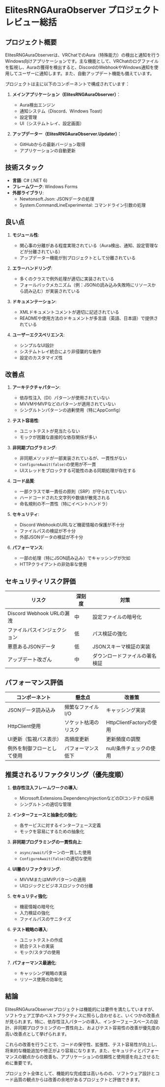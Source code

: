 # ElitesRNGAuraObserver プロジェクトレビュー総括

## プロジェクト概要

ElitesRNGAuraObserverは、VRChatでのAura（特殊能力）の検出と通知を行うWindows向けアプリケーションです。主な機能として、VRChatのログファイルを監視し、Auraの獲得を検出すると、DiscordのWebhookやWindows通知を使用してユーザーに通知します。また、自動アップデート機能も備えています。

プロジェクトは主に以下のコンポーネントで構成されています：

1. **メインアプリケーション（ElitesRNGAuraObserver）**：
   - Aura検出エンジン
   - 通知システム（Discord、Windows Toast）
   - 設定管理
   - UI（システムトレイ、設定画面）

2. **アップデーター（ElitesRNGAuraObserver.Updater）**：
   - GitHubからの最新バージョン取得
   - アプリケーションの自動更新

## 技術スタック

- **言語**: C# (.NET 6)
- **フレームワーク**: Windows Forms
- **外部ライブラリ**:
  - Newtonsoft.Json: JSONデータの処理
  - System.CommandLineExperimental: コマンドライン引数の処理

## 良い点

1. **モジュール性**:
   - 関心事の分離がある程度実現されている（Aura検出、通知、設定管理などが分離されている）
   - アップデーター機能が別プロジェクトとして分離されている

2. **エラーハンドリング**:
   - 多くのクラスで例外処理が適切に実装されている
   - フォールバックメカニズム（例：JSONの読み込み失敗時にリソースから読み込む）が実装されている

3. **ドキュメンテーション**:
   - XMLドキュメントコメントが適切に記述されている
   - READMEや使用方法のドキュメントが多言語（英語、日本語）で提供されている

4. **ユーザーエクスペリエンス**:
   - シンプルなUI設計
   - システムトレイ統合により非侵襲的な動作
   - 設定のカスタマイズ性

## 改善点

1. **アーキテクチャパターン**:
   - 依存性注入（DI）パターンが使用されていない
   - MVVMやMVPなどのパターンが適用されていない
   - シングルトンパターンの過剰使用（特にAppConfig）

2. **テスト容易性**:
   - ユニットテストが見当たらない
   - モックが困難な直接的な依存関係が多い

3. **非同期プログラミング**:
   - 非同期メソッドが一部実装されているが、一貫性がない
   - `ConfigureAwait(false)`の使用が不一貫
   - UIスレッドをブロックする可能性のある同期処理が存在する

4. **コード品質**:
   - 一部クラスで単一責任の原則（SRP）が守られていない
   - ハードコードされた文字列や数値が散見される
   - 命名規則の不一貫性（特にイベントハンドラ）

5. **セキュリティ**:
   - Discord WebhookのURLなど機密情報の保護が不十分
   - ファイルパスの検証が不十分
   - 外部JSONデータの検証が不十分

6. **パフォーマンス**:
   - 一部の処理（特にJSON読み込み）でキャッシングが欠如
   - HTTPクライアントの非効率な使用

## セキュリティリスク評価

| リスク | 深刻度 | 対策 |
|-------|------|------|
| Discord Webhook URLの漏洩 | 中 | 設定ファイルの暗号化 |
| ファイルパスインジェクション | 低 | パス検証の強化 |
| 悪意あるJSONデータ | 低 | JSONスキーマ検証の実装 |
| アップデート改ざん | 中 | ダウンロードファイルの署名検証 |

## パフォーマンス評価

| コンポーネント | 懸念点 | 改善策 |
|------------|------|------|
| JSONデータ読み込み | 頻繁なファイルI/O | キャッシング実装 |
| HttpClient使用 | ソケット枯渇のリスク | HttpClientFactoryの使用 |
| UI更新（監視パス表示） | 高頻度更新 | 更新頻度の調整 |
| 例外を制御フローとして使用 | パフォーマンス低下 | null/条件チェックの使用 |

## 推奨されるリファクタリング（優先度順）

1. **依存性注入フレームワークの導入**:
   - Microsoft.Extensions.DependencyInjectionなどのDIコンテナの採用
   - シングルトンの適切な管理

2. **インターフェースと抽象化の強化**:
   - 各サービスに対するインターフェース定義
   - モックを容易にするための抽象化

3. **非同期プログラミングの一貫性向上**:
   - `async/await`パターンの一貫した使用
   - `ConfigureAwait(false)`の適切な使用

4. **UI層のリファクタリング**:
   - MVVMまたはMVPパターンの適用
   - UIロジックとビジネスロジックの分離

5. **セキュリティ強化**:
   - 機密情報の暗号化
   - 入力検証の強化
   - ファイルパスのサニタイズ

6. **テスト戦略の導入**:
   - ユニットテストの作成
   - 統合テストの実装
   - モック/スタブの使用

7. **パフォーマンス最適化**:
   - キャッシング戦略の実装
   - リソース使用の効率化

## 結論

ElitesRNGAuraObserverプロジェクトは機能的には要件を満たしていますが、ソフトウェア工学のベストプラクティスに照らし合わせると、いくつかの改善点が見られます。特に、依存性注入パターンの導入、インターフェースベースの設計、非同期プログラミングの一貫性向上、およびテスト容易性の改善が優先度の高い改善点として挙げられます。

これらの改善を行うことで、コードの保守性、拡張性、テスト容易性が向上し、将来的な機能追加や修正がより容易になります。また、セキュリティとパフォーマンスの観点からの改善も、アプリケーションの信頼性と使用感を向上させるために重要です。

プロジェクト全体として、機能的な完成度は高いものの、ソフトウェア設計とコード品質の観点からは改善の余地があるプロジェクトと評価できます。
